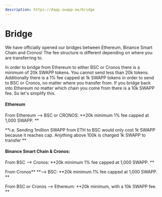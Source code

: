 ```yaml
---
description: https://dapp.swapp.ee/bridge
---
```


# Bridge&#x20;

We have officially opened our bridges between Ethereum, Binance Smart Chain and Cronos! The fee structure is different depending on where you are transferring to. &#x20;

In order to bridge from Ethereum to either BSC or Cronos there is a minimum of 20k SWAPP tokens. You cannot send less than 20k tokens. Additionally there is a 1% fee capped at 1k SWAPP tokens in order to send to BSC or Cronos, no matter where you transfer from. If you bridge back into Ethereum no matter which chain you come from there is a 10k SWAPP fee. So let's simplify this.&#x20;

#### Ethereum

From Ethereum --> BSC or CRONOS:  **20k minimum 1% fee capped at 1,000 SWAPP. **

**i.e. Sending 1million SWAPP from ETH to BSC would only cost 1k SWAPP because it reaches cap. Anything above 100k is charged 1k SWAPP to transfer **

#### Binance Smart Chain & Cronos:

From BSC --> Cronos: **20k minimum 1% fee capped at 1,000 SWAPP. **

From Cronos** **--> BSC: **20k minimum 1% fee capped at 1,000 SWAPP. **

From BSC or Cronos --> Ethereum: **20k minimum, with a 10k SWAPP fee. **

